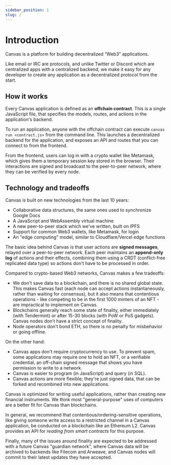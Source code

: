 ```yaml
---
sidebar_position: 1
slug: /
---
```


# Introduction

Canvas is a platform for building decentralized “Web3” applications.

Like email or IRC are protocols, and unlike Twitter or Discord which are centralized apps with a centralized backend, we make it easy for any developer to create any application as a decentralized protocol from the start.


## How it works

Every Canvas application is defined as an **offchain contract**. This is a single JavaScript file, that specifies the models, routes, and actions in the application's backend.

To run an application, anyone with the offchain contract can execute `canvas run <contract.js>` from the command line. This launches a decentralized backend for the application, and exposes an API and routes that you can connect to from the frontend.

From the frontend, users can log in with a crypto wallet like Metamask, which gives them a temporary session key stored in the browser. Their interactions are signed and broadcast to the peer-to-peer network, where they can be verified by every node.

## Technology and tradeoffs

Canvas is built on new technologies from the last 10 years:

* Collaborative data structures, the same ones used to synchronize Google Docs
* A JavaScript and WebAssembly virtual machine
* A new peer-to-peer stack which we've written, built on IPFS
* Support for common Web3 wallets, like Metamask, for login
* An "edge computing" model, similar to Cloudflare/Vercel edge functions

The basic idea behind Canvas is that user actions are **signed messages**, relayed over a peer-to-peer network. Each peer maintains an **append-only log** of actions and their effects, combining them using a CRDT (conflict-free replicated data type) so actions don't have to be processed in order.

Compared to crypto-based Web3 networks, Canvas makes a few tradeoffs:

* We don't save data to a blockchain, and there is no shared global state. This makes Canvas fast (each node can accept actions instantaneously, rather than waiting for consensus), but it also means that contentious operations - like competing to be in the first 1000 minters of an NFT - are impractical to implement on Canvas.
* Blockchains generally reach some state of finality, either immediately (with Tendermint) or after 15-30 blocks (with PoW or PoS gadgets). Canvas nodes don't have a strict concept of finality.
* Node operators don't bond ETH, so there is no penalty for misbehavior or going offline.

On the other hand:

* Canvas apps don't require cryptocurrency to use. To prevent spam, some applications may require one to hold an NFT, or a verifiable credential, an off-chain signed message that shows you have permission to write to a network.
* Canvas is easier to program (in JavaScript) and query (in SQL).
* Canvas actions are more flexible; they're just signed data, that can be forked and recombined into new applications.

Canvas is optimized for writing useful applications, rather than creating new financial instruments. We think most "general-purpose" uses of computers are a better fit for Canvas than blockchains.

In general, we recommend that contentious/ordering-sensitive operations, like giving someone write access to a restricted channel in a Canvas application, be conducted on a blockchain like an Ethereum L2. Canvas provides an API for *reading from smart contracts* for this purpose.

Finally, many of the issues around finality are expected to be addressed with a future Canvas "guardian network", where Canvas data will be archived to backends like Filecoin and Arweave, and Canvas nodes will commit to their latest updates they have accepted.
